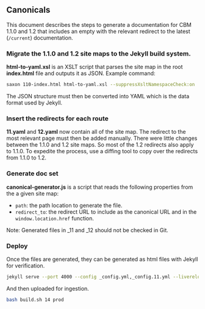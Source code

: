 ## Canonicals

This document describes the steps to generate a documentation for CBM 1.1.0 and 1.2 that includes an empty with the relevant redirect to the latest (`/current`) documentation.

### Migrate the 1.1.0 and 1.2 site maps to the Jekyll build system.

**html-to-yaml.xsl** is an XSLT script that parses the site map in the root **index.html** file and outputs it as JSON. Example command:

```bash
saxon 110-index.html html-to-yaml.xsl --suppressXsltNamespaceCheck:on
```

The JSON structure must then be converted into YAML which is the data format used by Jekyll.

### Insert the redirects for each route

**11.yaml** and **12.yaml** now contain all of the site map. The redirect to the most relevant page must then be added manually. There were little changes between the 1.1.0 and 1.2 site maps. So most of the 1.2 redirects also apply to 1.1.0. To expedite the process, use a diffing tool to copy over the redirects from 1.1.0 to 1.2.

### Generate doc set

**canonical-generator.js** is a script that reads the following properties from the a given site map:

- `path`: the path location to generate the file.
- `redirect_to`: the redirect URL to include as the canonical URL and in the `window.location.href` function.

Note: Generated files in _11 and _12 should not be checked in Git.

### Deploy

Once the files are generated, they can be generated as html files with Jekyll for verification.

```bash
jekyll serve --port 4000 --config _config.yml,_config.11.yml --livereload --destination tmp
```

And then uploaded for ingestion.

```bash
bash build.sh 14 prod
```